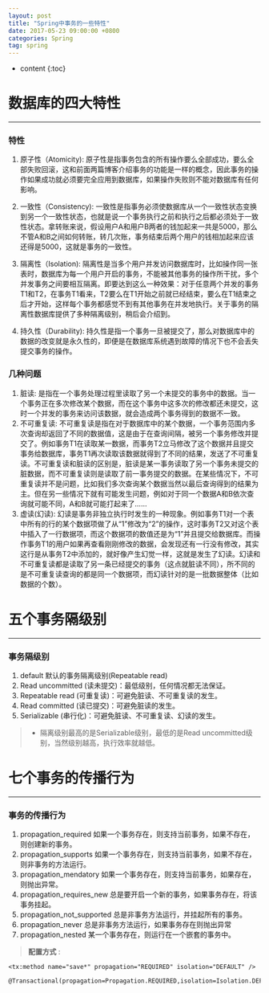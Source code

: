 ```yaml
---
layout: post
title: "Spring中事务的一些特性"
date: 2017-05-23 09:00:00 +0800 
categories: Spring
tag: spring
---
```

* content
{:toc}
<!-- more -->
# 数据库的四大特性
----------------
### 特性
1.	原子性（Atomicity): 原子性是指事务包含的所有操作要么全部成功，要么全部失败回滚，这和前面两篇博客介绍事务的功能是一样的概念，因此事务的操作如果成功就必须要完全应用到数据库，如果操作失败则不能对数据库有任何影响。

2.	一致性（Consistency): 一致性是指事务必须使数据库从一个一致性状态变换到另一个一致性状态，也就是说一个事务执行之前和执行之后都必须处于一致性状态。拿转账来说，假设用户A和用户B两者的钱加起来一共是5000，那么不管A和B之间如何转账，转几次账，事务结束后两个用户的钱相加起来应该还得是5000，这就是事务的一致性。

3.	隔离性（Isolation): 隔离性是当多个用户并发访问数据库时，比如操作同一张表时，数据库为每一个用户开启的事务，不能被其他事务的操作所干扰，多个并发事务之间要相互隔离。即要达到这么一种效果：对于任意两个并发的事务T1和T2，在事务T1看来，T2要么在T1开始之前就已经结束，要么在T1结束之后才开始，这样每个事务都感觉不到有其他事务在并发地执行。关于事务的隔离性数据库提供了多种隔离级别，稍后会介绍到。

4.	持久性（Durability): 持久性是指一个事务一旦被提交了，那么对数据库中的数据的改变就是永久性的，即便是在数据库系统遇到故障的情况下也不会丢失提交事务的操作。

### 几种问题
1.	脏读: 是指在一个事务处理过程里读取了另一个未提交的事务中的数据。当一个事务正在多次修改某个数据，而在这个事务中这多次的修改都还未提交，这时一个并发的事务来访问该数据，就会造成两个事务得到的数据不一致。
2.	不可重复读: 不可重复读是指在对于数据库中的某个数据，一个事务范围内多次查询却返回了不同的数据值，这是由于在查询间隔，被另一个事务修改并提交了。例如事务T1在读取某一数据，而事务T2立马修改了这个数据并且提交事务给数据库，事务T1再次读取该数据就得到了不同的结果，发送了不可重复读。不可重复读和脏读的区别是，脏读是某一事务读取了另一个事务未提交的脏数据，而不可重复读则是读取了前一事务提交的数据。在某些情况下，不可重复读并不是问题，比如我们多次查询某个数据当然以最后查询得到的结果为主。但在另一些情况下就有可能发生问题，例如对于同一个数据A和B依次查询就可能不同，A和B就可能打起来了……
3.	虚读(幻读): 幻读是事务非独立执行时发生的一种现象。例如事务T1对一个表中所有的行的某个数据项做了从“1”修改为“2”的操作，这时事务T2又对这个表中插入了一行数据项，而这个数据项的数值还是为“1”并且提交给数据库。而操作事务T1的用户如果再查看刚刚修改的数据，会发现还有一行没有修改，其实这行是从事务T2中添加的，就好像产生幻觉一样，这就是发生了幻读。幻读和不可重复读都是读取了另一条已经提交的事务（这点就脏读不同），所不同的是不可重复读查询的都是同一个数据项，而幻读针对的是一批数据整体（比如数据的个数）。
 

# 五个事务隔级别
----------------
### 事务隔级别
1.	default  默认的事务隔离级别(Repeatable read)
2.	Read uncommitted (读未提交)：最低级别，任何情况都无法保证。
3.	Repeatable read (可重复读)：可避免脏读、不可重复读的发生。
4.	Read committed (读已提交)：可避免脏读的发生。
6.	Serializable (串行化)：可避免脏读、不可重复读、幻读的发生。
>* 隔离级别最高的是Serializable级别，最低的是Read uncommitted级别，当然级别越高，执行效率就越低。

 
# 七个事务的传播行为
----------------
### 事务的传播行为
1.	propagation_required  如果一个事务存在，则支持当前事务，如果不存在，则创建新的事务。
2.	propagation_supports  如果一个事务存在，则支持当前事务，如果不存在，则非事务的方法运行。
3.	propagation_mendatory 如果一个事务存在，则支持当前事务，如果存在，则抛出异常。
4.	propagation_requires_new  总是要开启一个新的事务，如果事务存在，将该事务挂起。
5.	propagation_not_supported  总是非事务方法运行，并挂起所有的事务。
6.	propagation_never  总是非事务方法运行，如果事务存在则抛出异常
7.	propagation_nested  某一个事务存在，则运行在一个嵌套的事务中。

>**配置方式** :

	<tx:method name="save*" propagation="REQUIRED" isolation="DEFAULT" />

	@Transactional(propagation=Propagation.REQUIRED,isolation=Isolation.DEFAULT)
